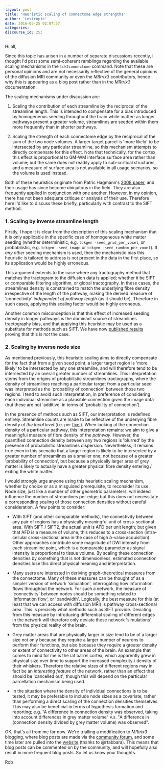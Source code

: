 ```yaml
---
layout: post
title: 'Heuristic scaling of connectome edge strengths'
author: 'Lestropie'
date: 2016-05-25 02:07:57
categories:
discourse_id: 253
---
```

Hi all,

Since this topic has arisen in a number of separate discussions recently, I thought I'd post some semi-coherent ramblings regarding the available scaling mechanisms in the `tck2connectome` command. Note that these are personal opinions and are not necessarily reflective of the general opinions of the diffusion MRI community or even the *MRtrix3* contributors, hence why this is appearing as a blog post rather than in the *MRtrix3* documentation.

The scaling mechanisms under discussion are:

1. Scaling the contribution of each streamline by the reciprocal of the streamline length. This is intended to compensate for a bias introduced by homogeneous seeding throughout the brain white matter: as longer pathways present a greater volume, streamlines are seeded within them more frequently than in shorter pathways.

2. Scaling the strength of each connectome edge by the reciprocal of the sum of the two node volumes. A larger target parcel is 'more likely' to be intersected by any particular streamline, so this mechanism attempts to directly compensate for this effect. Note that technically, for the cortex, this effect is proportional to GM-WM interface surface area rather than volume; but the same does not readily apply to sub-cortical structures, and a measure of surface area is not available in all usage scenarios, so the volume is used instead.

Both of these heuristics originate from Patric Hagmann's [2008 paper](http://journals.plos.org/plosbiology/article?id=10.1371/journal.pbio.0060159), and their usage has since become ubiquitous in the field. They are also frequently applied in conjunction with one another. However, in my opinion, there has not been adequate critique or analysis of their use. Therefore here I'd like to discuss these briefly, particularly with contrast to the SIFT method.

### 1. Scaling by inverse streamline length

Firstly, I hope it is clear from the description of this scaling mechanism that it is only applicable in the specific case of homogeneous white matter seeding (whether deterministic, e.g. `tckgen -seed_grid_per_voxel`, or probabilistic, e.g. `tckgen -seed_image` or `tckgen -seed_random_per_voxel`). If *any other* seeding mechanism is used, then the mechanistic bias this heuristic is tailored to address is not present in the data in the first place, so its application would be highly erroneous.

This argument extends to the case where any tractography method that matches the tractogram to the diffusion data is applied; whether it be SIFT or comparable filtering algorithm, or global tractography. In these cases, the streamlines density is constrained to match the underlying fibre density irrespective of the length of the pathway, making the derived measure of 'connectivity' *independent of pathway length* (as it should be). Therefore in such cases, applying this scaling factor would be highly erroneous.

Another common misconception is that this effect of increased seeding density in longer pathways is the dominant source of streamlines tractography bias, and that applying this heuristic may be used as a substitute for methods such as SIFT. We have now [published results](http://www.sciencedirect.com/science/article/pii/S1053811916301677) proving that this is *not* the case.

### 2. Scaling by inverse node size

As mentioned previously, this heuristic scaling aims to directly compensate for the fact that from a given seed point, a larger target region is 'more likely' to be intersected by any one streamline, and will therefore tend to be intersected by an overall greater number of streamlines. This interpretation stems from the origins of probabilistic streamlines tractography, where the density of streamlines reaching a particular target from a particular seed was interpreted as the 'probability of connection' between those two regions. I tend to avoid such interpretation, in preference of considering each individual streamline as a plausible connection given the image data (but these are not 'additive' in terms of 'probability of connection').

In the presence of methods such as SIFT, our interpretation is redefined entirely. Streamline counts are made to be reflective of the underlying fibre density *at the local level* (i.e. per [fixel](http://mrtrix.readthedocs.io/en/latest/concepts/dixels_fixels.html)). When looking at the connection density of a particular pathway, this interpretation remains: we aim to give a meaningful measure of fibre density of the *pathway*. However, the quantified connection density between any two regions is 'blurred' by the presence of probabilistic streamlines dispersion. Nevertheless, it remains true even in this scenatio that a larger region is likely to be intersected by a greater number of streamlines as a smaller one; not because of a greater 'probability of connection', but because a physically larger area of grey matter is likely to actually have a greater physical fibre density entering / exiting the white matter.

I would strongly urge anyone using this heuristic scaling mechanism, whether by choice or as a misguided prerequisite, to reconsider its use. Node size, just like a number of other geometric parameters, will indeed influence the number of streamlines per edge; but this does not necessitate a corresponding scaling of those connection densities without careful consideration. A few points to consider:

- With SIFT (and other comparable methods), the connectivity between any pair of regions has a physically meaningful unit of cross-sectional area. With SIFT / SIFT2, the actual unit is AFD per unit length; but given that AFD is a measure of volume, this reduces to a cross-section (intra-cellular cross-sectional area in the case of high *b*-value acquisition). Other approaches contribute some magnitude of DWI intensity from each streamline point, which is a comparable parameter as signal intensity is proportional to tissue volume. By scaling these connection densities by something that is *not* dimensionless, estimated connection densities lose this direct physical meaning and interpretation.

- Many users are interested in deriving graph-theoretical measures from the connectome. Many of these measures can be thought of as a simpler version of network 'simulation', interrogating how information flows throughout the network. For such a network, the measure of 'connectivity' between nodes should be something related to 'information flow', or 'bandwidth'. Logically, the best measure for this (at least that we can access with diffusion MRI) is pathway cross-sectional area. This is precisely what methods such as SIFT provide. Deviating from this measure by introducing differential scaling of different edges in the network will therefore only deviate these network 'simulations' from the physical reality of the brain.

- Grey matter areas that are physically larger in size tend to be of a larger size not only because they require a larger number of neurons to perform their functions, but also because they require a greater density or extent of connectivity to other areas of the brain. An example that comes to mind for me is the rat barrel cortex, which apparently grew in physical size over time to support the increased complexity / density of their whiskers. Therefore the relative sizes of different regions may in fact be an *interesting feature* of the network, rather than an effect that should be 'cancelled out'; though this will depend on the particular parcellation mechanism being used.

- In the situation where the density of individual connections is to be tested, it may be preferable to include node sizes as a covariate, rather than performing a direct scaling of the connection densities themselves. This may also be beneficial in terms of hypothesis formation and reporting; e.g. "A difference in connection density was observed, taking into account differences in grey matter volume" v.s. "A difference in (connection density divided by grey matter volume) was observed".

OK, that's all from me for now. We're trialling a modification to *MRtrix3* blogging, where blog posts are made via the [community forum](http://community.mrtrix.org/c/annoucements), and some time later are pulled into the [website](http://www.mrtrix.org/blog/) (thanks to @rtabbara). This means that blog posts can be commented on by the community, and will hopefully also result in more frequent blog posts. So let us know your thoughts.

Rob
            